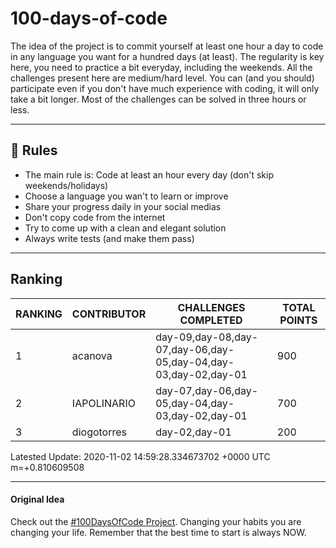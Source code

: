 # 100-days-of-code

The idea of the project is to commit yourself at least one hour a day to code in any language you want for a hundred days (at least). The regularity is key here, you need to practice a bit everyday, including the weekends.
All the challenges present here are medium/hard level. You can (and you should) participate even if you don't have much experience with coding, it will only take a bit longer.
Most of the challenges can be solved in three hours or less.

---

## 🚩 Rules

- The main rule is: Code at least an hour every day (don't skip weekends/holidays)
- Choose a language you wan't to learn or improve
- Share your progress daily in your social medias
- Don't copy code from the internet
- Try to come up with a clean and elegant solution
- Always write tests (and make them pass)

---

## Ranking

| RANKING | CONTRIBUTOR |                      CHALLENGES COMPLETED                      | TOTAL POINTS |
|---------|-------------|----------------------------------------------------------------|--------------|
|       1 | acanova     | day-09,day-08,day-07,day-06,day-05,day-04,day-03,day-02,day-01 |          900 |
|       2 | IAPOLINARIO | day-07,day-06,day-05,day-04,day-03,day-02,day-01               |          700 |
|       3 | diogotorres | day-02,day-01                                                  |          200 |

Latested Update: 2020-11-02 14:59:28.334673702 +0000 UTC m=+0.810609508

---

#### Original Idea

Check out the [#100DaysOfCode Project](https://www.100daysofcode.com/). Changing your habits you are changing your life. Remember that the best time to start is always NOW.
